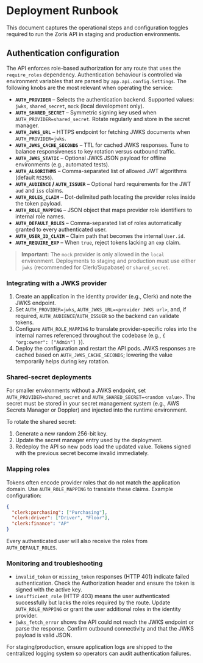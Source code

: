 # Deployment Runbook

This document captures the operational steps and configuration toggles required to run the
Zoris API in staging and production environments.

## Authentication configuration

The API enforces role-based authorization for any route that uses the `require_roles`
dependency. Authentication behaviour is controlled via environment variables that are
parsed by `app.api.config.Settings`. The following knobs are the most relevant when
operating the service:

- **`AUTH_PROVIDER`** – Selects the authentication backend. Supported values:
  `jwks`, `shared_secret`, `mock` (local development only).
- **`AUTH_SHARED_SECRET`** – Symmetric signing key used when
  `AUTH_PROVIDER=shared_secret`. Rotate regularly and store in the secret manager.
- **`AUTH_JWKS_URL`** – HTTPS endpoint for fetching JWKS documents when
  `AUTH_PROVIDER=jwks`.
- **`AUTH_JWKS_CACHE_SECONDS`** – TTL for cached JWKS responses. Tune to balance
  responsiveness to key rotation versus outbound traffic.
- **`AUTH_JWKS_STATIC`** – Optional JWKS JSON payload for offline environments
  (e.g., automated tests).
- **`AUTH_ALGORITHMS`** – Comma-separated list of allowed JWT algorithms (default
  `RS256`).
- **`AUTH_AUDIENCE` / `AUTH_ISSUER`** – Optional hard requirements for the JWT
  `aud` and `iss` claims.
- **`AUTH_ROLES_CLAIM`** – Dot-delimited path locating the provider roles inside
  the token payload.
- **`AUTH_ROLE_MAPPING`** – JSON object that maps provider role identifiers to
  internal role names.
- **`AUTH_DEFAULT_ROLES`** – Comma-separated list of roles automatically granted
  to every authenticated user.
- **`AUTH_USER_ID_CLAIM`** – Claim path that becomes the internal `User.id`.
- **`AUTH_REQUIRE_EXP`** – When `true`, reject tokens lacking an `exp` claim.

> **Important:** The `mock` provider is only allowed in the `local` environment. Deployments to
> staging and production must use either `jwks` (recommended for Clerk/Supabase) or
> `shared_secret`.

### Integrating with a JWKS provider

1. Create an application in the identity provider (e.g., Clerk) and note the JWKS endpoint.
2. Set `AUTH_PROVIDER=jwks`, `AUTH_JWKS_URL=<provider JWKS url>`, and, if required,
   `AUTH_AUDIENCE`/`AUTH_ISSUER` so the backend can validate tokens.
3. Configure `AUTH_ROLE_MAPPING` to translate provider-specific roles into the internal
   names referenced throughout the codebase (e.g., `{ "org:owner": ["Admin"] }`).
4. Deploy the configuration and restart the API pods. JWKS responses are cached based on
   `AUTH_JWKS_CACHE_SECONDS`; lowering the value temporarily helps during key rotation.

### Shared-secret deployments

For smaller environments without a JWKS endpoint, set `AUTH_PROVIDER=shared_secret` and
`AUTH_SHARED_SECRET=<random value>`. The secret must be stored in your secret management
system (e.g., AWS Secrets Manager or Doppler) and injected into the runtime environment.

To rotate the shared secret:

1. Generate a new random 256-bit key.
2. Update the secret manager entry used by the deployment.
3. Redeploy the API so new pods load the updated value. Tokens signed with the previous
   secret become invalid immediately.

### Mapping roles

Tokens often encode provider roles that do not match the application domain. Use
`AUTH_ROLE_MAPPING` to translate these claims. Example configuration:

```json
{
  "clerk:purchasing": ["Purchasing"],
  "clerk:driver": ["Driver", "Floor"],
  "clerk:finance": "AP"
}
```

Every authenticated user will also receive the roles from `AUTH_DEFAULT_ROLES`.

### Monitoring and troubleshooting

- `invalid_token` or `missing_token` responses (HTTP 401) indicate failed authentication.
  Check the Authorization header and ensure the token is signed with the active key.
- `insufficient_role` (HTTP 403) means the user authenticated successfully but lacks the
  roles required by the route. Update `AUTH_ROLE_MAPPING` or grant the user additional
  roles in the identity provider.
- `jwks_fetch_error` shows the API could not reach the JWKS endpoint or parse the response.
  Confirm outbound connectivity and that the JWKS payload is valid JSON.

For staging/production, ensure application logs are shipped to the centralized logging
system so operators can audit authentication failures.
